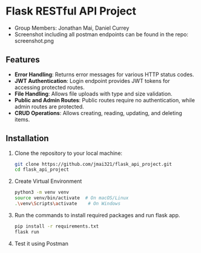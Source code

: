 # Flask RESTful API Project

- Group Members: Jonathan Mai, Daniel Currey
- Screenshot including all postman endpoints can be found in the repo: screenshot.png

## Features
- **Error Handling**: Returns  error messages for various HTTP status codes.
- **JWT Authentication**: Login endpoint provides JWT tokens for accessing protected routes.
- **File Handling**: Allows file uploads with type and size validation.
- **Public and Admin Routes**: Public routes require no authentication, while admin routes are protected.
- **CRUD Operations**: Allows creating, reading, updating, and deleting items.

## Installation

1. Clone the repository to your local machine:
   ```bash
   git clone https://github.com/jmai321/flask_api_project.git
   cd flask_api_project
   ```
2. Create Virtual Environment 
   ```bash
   python3 -m venv venv
   source venv/bin/activate  # On macOS/Linux
   .\venv\Scripts\activate    # On Windows
   ```

3. Run the commands to install required packages and run flask app. 
   ```bash
   pip install -r requirements.txt
   flask run

6. Test it using Postman

